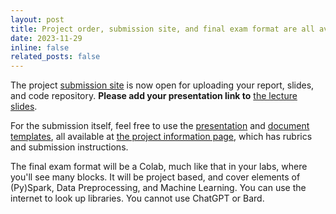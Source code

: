```yaml
---
layout: post
title: Project order, submission site, and final exam format are all available.
date: 2023-11-29
inline: false
related_posts: false
---
```


The project [submission site](http://gradescope.com) is now open for uploading your report, slides, and code repository. **Please add your presentation link to** [the lecture slides](https://docs.google.com/presentation/d/1T8E2ul2sH5b380N1LFXxJ2sn47nMqbGaJkph4jcIvDo/edit#slide=id.g2a04ebc454c_0_0).

For the submission itself, feel free to use the [presentation](https://docs.google.com/presentation/d/1cH9TaR2MHpiYLMkeZjyZ7e78E00jE66zNv6xxu6M72E) and [document templates](https://www.overleaf.com/project/64e2ee609dd6f4b743ea664e), all available at [the project information page](../../presentation-and-project/), which has rubrics and submission instructions.

The final exam format will be a Colab, much like that in your labs, where you'll see many <YOUR-CODE-HERE> blocks. It will be project based, and cover elements of (Py)Spark, Data Preprocessing, and Machine Learning. You can use the internet to look up libraries. You cannot use ChatGPT or Bard.
